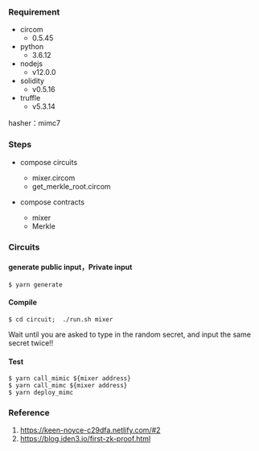 ###  Requirement

- circom
	- 0.5.45
- python
	- 3.6.12
- nodejs
	- v12.0.0
- solidity
	- v0.5.16
- truffle
    - v5.3.14

hasher：mimc7

### Steps

- compose circuits
	- mixer.circom
	- get_merkle_root.circom

- compose contracts
	- mixer
	- Merkle

### Circuits


#### generate public input，Private input

```
$ yarn generate
```

#### Compile

```
$ cd circuit;  ./run.sh mixer
```
Wait until you are asked to type in the random secret, and input the same secret twice!!

#### Test

```
$ yarn call_mimic ${mixer address}
$ yarn call_mimc ${mixer address}
$ yarn deploy_mimc
```

### Reference
1. https://keen-noyce-c29dfa.netlify.com/#2
2. https://blog.iden3.io/first-zk-proof.html
